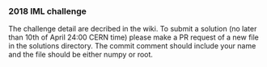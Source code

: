 ### 2018 IML challenge 

The challenge detail are decribed in the wiki. To submit a solution (no later than 10th of April 24:00 CERN time) please make a PR request of a new file in the solutions directory. The commit comment should include your name and the file should be either numpy or root.
